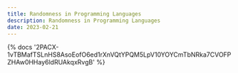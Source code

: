```yaml
---
title: Randomness in Programming Languages
description: Randomness in Programming Languages
date: 2023-02-21
---
```

<body style="margin:0">
{% docs '2PACX-1vTBMafTSLnHS8AsoEofO6ed1rXnVQtYPQM5LpV10YOYCmTbNRka7CVOFPZHAw0HHay6ldRUAkqxRvgB' %}